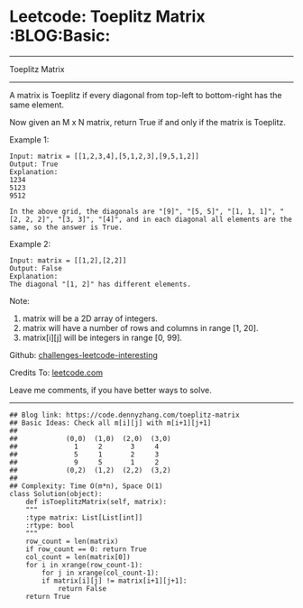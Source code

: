 
# Leetcode: Toeplitz Matrix     :BLOG:Basic:

---

Toeplitz Matrix  

---

A matrix is Toeplitz if every diagonal from top-left to bottom-right has the same element.  

Now given an M x N matrix, return True if and only if the matrix is Toeplitz.  

Example 1:  

    Input: matrix = [[1,2,3,4],[5,1,2,3],[9,5,1,2]]
    Output: True
    Explanation:
    1234
    5123
    9512
    
    In the above grid, the diagonals are "[9]", "[5, 5]", "[1, 1, 1]", "[2, 2, 2]", "[3, 3]", "[4]", and in each diagonal all elements are the same, so the answer is True.

Example 2:  

    Input: matrix = [[1,2],[2,2]]
    Output: False
    Explanation:
    The diagonal "[1, 2]" has different elements.

Note:  

1.  matrix will be a 2D array of integers.
2.  matrix will have a number of rows and columns in range [1, 20].
3.  matrix[i][j] will be integers in range [0, 99].

Github: [challenges-leetcode-interesting](https://github.com/DennyZhang/challenges-leetcode-interesting/tree/master/problems/toeplitz-matrix)  

Credits To: [leetcode.com](https://leetcode.com/problems/toeplitz-matrix/description/)  

Leave me comments, if you have better ways to solve.  

---

    ## Blog link: https://code.dennyzhang.com/toeplitz-matrix
    ## Basic Ideas: Check all m[i][j] with m[i+1][j+1]
    ##
    ##            (0,0)  (1,0)  (2,0)  (3,0)
    ##              1     2       3     4
    ##              5     1       2     3
    ##              9     5       1     2
    ##            (0,2)  (1,2)  (2,2)  (3,2)
    ##
    ## Complexity: Time O(m*n), Space O(1)
    class Solution(object):
        def isToeplitzMatrix(self, matrix):
    	"""
    	:type matrix: List[List[int]]
    	:rtype: bool
    	"""
    	row_count = len(matrix)
    	if row_count == 0: return True
    	col_count = len(matrix[0])
    	for i in xrange(row_count-1):
    	    for j in xrange(col_count-1):
    		if matrix[i][j] != matrix[i+1][j+1]:
    		    return False
    	return True

